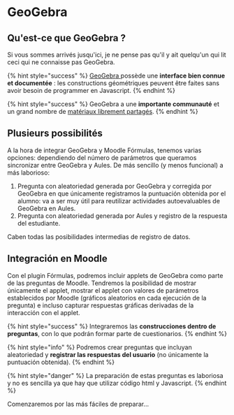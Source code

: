 # GeoGebra

## Qu'est-ce que GeoGebra ?

Si vous sommes arrivés jusqu'ici, je ne pense pas qu'il y ait quelqu'un qui lit ceci qui ne connaisse pas GeoGebra.

{% hint style="success" %}
[GeoGebra ](https://www.geogebra.org)possède une **interface bien connue** **et documentée** : les constructions géométriques peuvent être faites sans avoir besoin de programmer en Javascript.
{% endhint %}

{% hint style="success" %}
GeoGebra a une **importante communauté** et un grand nombre de [matériaux librement partagés](https://www.geogebra.org/materials).
{% endhint %}

## Plusieurs possibilités

A la hora de integrar GeoGebra y Moodle Fórmulas, tenemos varias opciones: dependiendo del número de parámetros que queramos sincronizar entre GeoGebra y Aules. De más sencillo (y menos funcional) a más laborioso:

1. Pregunta con aleatoriedad generada por GeoGebra y corregida por GeoGebra en que únicamente registramos la puntuación obtenida por el alumno: va a ser muy útil para reutilizar actividades autoevaluables de GeoGebra en Aules.
2. Pregunta con aleatoriedad generada por Aules y registro de la respuesta del estudiante.

Caben todas las posibilidades intermedias de registro de datos.

## Integración en Moodle

Con el plugin Fórmulas, podremos incluir applets de GeoGebra como parte de las preguntas de Moodle. Tendremos la posibilidad de mostrar únicamente el applet, mostrar el applet con valores de parámetros establecidos por Moodle (gráficos aleatorios en cada ejecución de la pregunta) e incluso capturar respuestas gráficas derivadas de la interacción con el applet.

{% hint style="success" %}
Integraremos las **construcciones dentro de preguntas**, con lo que podrán formar parte de cuestionarios.
{% endhint %}

{% hint style="info" %}
Podremos crear preguntas que incluyan aleatoriedad y **registrar las respuestas del usuario** (no únicamente la puntuación obtenida).
{% endhint %}

{% hint style="danger" %}
La preparación de estas preguntas es laboriosa y no es sencilla ya que hay que utilizar código html y Javascript.
{% endhint %}

Comenzaremos por las más fáciles de preparar...
